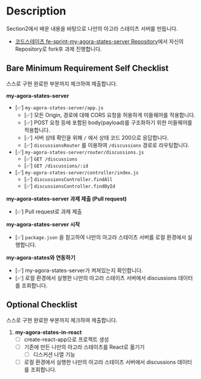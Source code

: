 # Description

Section2에서 배운 내용을 바탕으로 나만의 아고라 스테이츠 서버를 만듭니다.

- [코드스테이츠 fe-sprint-my-agora-states-server Repository](https://github.com/codestates-seb/fe-sprint-my-agora-states-server)에서 자신의 Repository로 fork후 과제 진행합니다.

## Bare Minimum Requirement Self Checklist

스스로 구현 완료한 부분까지 체크하여 제출합니다.

**my-agora-states-server**
- [✅] `my-agora-states-server/app.js`
    - [✅] 모든 Origin, 경로에 대해 CORS 요청을 허용하게 미들웨어를 적용합니다.
    - [✅] POST 요청 등에 포함된 body(payload)를 구조화하기 위한 미들웨어를 적용합니다.
    - [✅] 서버 상태 확인을 위해 `/` 에서 상태 코드 200으로 응답합니다.
    - [✅] `discussionsRouter` 를 이용하여 `/discussions` 경로로 라우팅합니다.
- [✅] `my-agora-states-server/router/discussions.js`
    - [✅] `GET /discussions`
    - [✅] `GET /discussions/:id`
- [✅] `my-agora-states-server/controller/index.js`
    - [✅] `discussionsController.findAll`
    - [✅] `discussionsController.findById`

**my-agora-states-server 과제 제출 (Pull request)**
- [✅] Pull request로 과제 제출

**my-agora-states-server 시작**
- [✅] `package.json` 을 참고하여 나만의 아고라 스테이츠 서버를 로컬 환경에서 실행합니다.

**my-agora-states와 연동하기**
- [✅] my-agora-states-server가 켜져있는지 확인합니다.
- [✅] 로컬 환경에서 실행한 나만의 아고라 스테이츠 서버에서 discussions 데이터를 조회합니다.

## Optional Checklist

스스로 구현 완료한 부분까지 체크하여 제출합니다.

1. **my-agora-states-in-react**
    - [ ] create-react-app으로 프로젝트 생성
    - [ ] 기존에 만든 나만의 아고라 스테이츠를 React로 옮기기
        - [ ] 디스커션 나열 기능
    - [ ] 로컬 환경에서 실행한 나만의 아고라 스테이츠 서버에서 discussions 데이터를 조회합니다.
